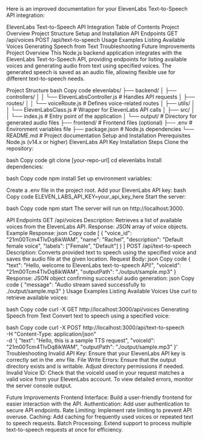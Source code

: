 Here is an improved documentation for your ElevenLabs Text-to-Speech API integration:

ElevenLabs Text-to-Speech API Integration
Table of Contents
Project Overview
Project Structure
Setup and Installation
API Endpoints
GET /api/voices
POST /api/text-to-speech
Usage Examples
Listing Available Voices
Generating Speech from Text
Troubleshooting
Future Improvements
Project Overview
This Node.js backend application integrates with the ElevenLabs Text-to-Speech API, providing endpoints for listing available voices and generating audio from text using specified voices. The generated speech is saved as an audio file, allowing flexible use for different text-to-speech needs.

Project Structure
bash
Copy code
elevenlabs/
├── backend/
│ ├── controllers/
│ │ └── ElevenLabsController.js # Handles API requests
│ ├── routes/
│ │ └── voiceRoute.js # Defines voice-related routes
│ ├── utils/
│ │ └── ElevenLabsClass.js # Wrapper for ElevenLabs API calls
│ ├── src/
│ │ └── index.js # Entry point of the application
│ └── output/ # Directory for generated audio files
├── frontend/ # Frontend files (optional)
├── .env # Environment variables file
├── package.json # Node.js dependencies
└── README.md # Project documentation
Setup and Installation
Prerequisites
Node.js (v14.x or higher)
ElevenLabs API Key
Installation Steps
Clone the repository:

bash
Copy code
git clone [your-repo-url]
cd elevenlabs
Install dependencies:

bash
Copy code
npm install
Set up environment variables:

Create a .env file in the project root.
Add your ElevenLabs API key:
bash
Copy code
ELEVEN_LABS_API_KEY=your_api_key_here
Start the server:

bash
Copy code
npm start
The server will run on http://localhost:3000.

API Endpoints
GET /api/voices
Description: Retrieves a list of available voices from the ElevenLabs API.
Response: JSON array of voice objects.
Example Response:
json
Copy code
[
{
"voice_id": "21m00Tcm4TlvDq8ikWAM",
"name": "Rachel",
"description": "Default female voice",
"labels": ["Female", "Default"]
}
]
POST /api/text-to-speech
Description: Converts provided text to speech using the specified voice and saves the audio file at the given location.
Request Body:
json
Copy code
{
"text": "Hello, welcome to ElevenLabs text-to-speech API!",
"voiceId": "21m00Tcm4TlvDq8ikWAM",
"outputPath": "./output/sample.mp3"
}
Response: JSON object confirming successful audio generation:
json
Copy code
{
"message": "Audio stream saved successfully to ./output/sample.mp3"
}
Usage Examples
Listing Available Voices
Use curl to retrieve available voices:

bash
Copy code
curl -X GET http://localhost:3000/api/voices
Generating Speech from Text
Convert text to speech using a specified voice:

bash
Copy code
curl -X POST http://localhost:3000/api/text-to-speech \
 -H "Content-Type: application/json" \
 -d '{
"text": "Hello, this is a sample TTS request",
"voiceId": "21m00Tcm4TlvDq8ikWAM",
"outputPath": "./output/sample.mp3"
}'
Troubleshooting
Invalid API Key: Ensure that your ElevenLabs API key is correctly set in the .env file.
File Write Errors: Ensure that the output directory exists and is writable. Adjust directory permissions if needed.
Invalid Voice ID: Check that the voiceId used in your request matches a valid voice from your ElevenLabs account.
To view detailed errors, monitor the server console output.

Future Improvements
Frontend Interface: Build a user-friendly frontend for easier interaction with the API.
Authentication: Add user authentication to secure API endpoints.
Rate Limiting: Implement rate limiting to prevent API overuse.
Caching: Add caching for frequently used voices or repeated text to speech requests.
Batch Processing: Extend support to process multiple text-to-speech requests at once for efficiency.

